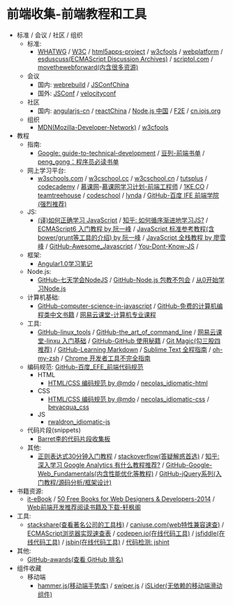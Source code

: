 # 前端收集-前端教程和工具

- 标准 / 会议 / 社区 / 组织
    + 标准:
        + [WHATWG](https://whatwg.org/) / [W3C](https://www.w3.org) / [html5apps-project](http://html5apps-project.eu/) / [w3cfools](http://www.w3fools.com/) / [webplatform](http://www.webplatform.org/) / [esduscuss(ECMAScript Discussion Archives)](https://esdiscuss.org/) / [scriptol.com](http://www.scriptol.com/) / [movethewebforward(内含很多资源)](http://movethewebforward.org/cn/)
    + 会议
        + 国内: [webrebuild](http://www.webrebuild.org/) / [JSConfChina](http://jsconf.cn/)
        + 国外: [JSConf](http://jsconf.com/) / [velocityconf](http://velocityconf.com/)
    + 社区
        + 国内: [angularjs-cn](http://angularjs.cn/) / [reactChina](http://react-china.org/) / [Node.js 中国](https://cnodejs.org/) / [F2E](http://www.f2e.im/) / [cn.iojs.org](http://cn.iojs.org/)
    + 组织
        + [MDN(Mozilla-Developer-Network)](https://developer.mozilla.org) / [w3cfools](http://www.w3fools.com/)
- 教程
    - 指南:
        - [Google: guide-to-technical-development](https://www.google.com/about/careers/students/guide-to-technical-development.html) / [豆列-前端书单](http://www.douban.com/doulist/37622307/) / [peng_gong：程序员必读书单](http://lucida.me/blog/developer-reading-list/)
    - 网上学习平台:
        - [w3schools.com](http://www.w3schools.com/) / [w3cschool.cc](http://www.w3cschool.cc/) / [w3cschool.cn](http://www.w3cschool.cn/) / [tutsplus](http://tutsplus.com/) / [codecademy](http://www.codecademy.co) / [慕课网](http://www.imooc.com/)-[慕课网学习计划-前端工程师](http://www.imooc.com/course/programdetail/pid/32?from=itblog) / [1KE.CO](http://1ke.co/) / [teamtreehouse](https://teamtreehouse.com/) / [codeschool](https://www.codeschool.com/) / [lynda](http://www.lynda.com/) / [GitHub-百度 IFE 前端学院(强烈推荐)](https://github.com/baidu-ife/ife)
    - JS:
        - [(译)如何正确学习 JavaScript](http://www.crimx.com/2014/05/15/how-to-learn-javascript-properly/) / [知乎: 如何循序渐进地学习JS?](http://www.zhihu.com/question/19713563) / [ECMAScript6 入门教程 by 阮一峰](http://es6.ruanyifeng.com/) / [JavaScript 标准参考教程(含bower/grunt等工具的介绍) by 阮一峰](https://github.com/ruanyf/jstutorial) / [JavaScript 全栈教程 by 廖雪峰](http://www.liaoxuefeng.com/wiki/001434446689867b27157e896e74d51a89c25cc8b43bdb3000) / [GitHub-Awesome_Javascript](https://github.com/wwsun/awesome-javascript) / [You-Dont-Know-JS](https://github.com/getify/You-Dont-Know-JS) / 
    - 框架:
        - [Angular1.0学习笔记](http://checkcheckzz.gitbooks.io/angularjs-learning-notes)
    - Node.js:
        - [GitHub-七天学会NodeJS](https://github.com/nqdeng/7-days-nodejs) / [GitHub-Node.js 包教不包会](https://github.com/alsotang/node-lessons) /  [从0开始学习Node.js](http://blog.fens.me/series-nodejs/)
    - 计算机基础:
        - [GitHub-computer-science-in-javascript](https://github.com/nzakas/computer-science-in-javascript) / [GitHub-免费的计算机编程类中文书籍](https://github.com/justjavac/free-programming-books-zh_CN) / [网易云课堂-计算机专业课程](http://study.163.com/curricula/cs.htm)
    - 工具:
        - [GitHub-linux_tools](https://github.com/me115/linuxtools_rst) / [GitHub-the_art_of_command_line](https://github.com/jlevy/the-art-of-command-line) / [网易云课堂-linxu 入门基础](http://study.163.com/course/courseMain.htm?courseId=232007) / [GitHub-GitHub 使用秘籍](https://github.com/tiimgreen/github-cheat-sheet) / [Git Magic(勾三股四推荐)](http://www-cs-students.stanford.edu/~blynn/gitmagic/intl/zh_cn/) / [GitHub-Learning Markdown](https://github.com/LearnShare/Learning-Markdown) / [Sublime Text 全程指南](http://zh.lucida.me/blog/sublime-text-complete-guide/) / [oh-my-zsh](https://github.com/robbyrussell/oh-my-zsh) / [Chrome 开发者工具不完全指南](http://www.92fenxiang.com/61.html)
    - 编码规范: [GitHub-百度_EFE_前端代码规范](https://github.com/ecomfe/spec)
        - HTML
            - [HTML/CSS 编码规范 by @mdo](http://codeguide.bootcss.com/) / [necolas_idiomatic-html](https://github.com/necolas/idiomatic-html)
        - CSS
            - [HTML/CSS 编码规范 by @mdo](http://codeguide.bootcss.com/) / [necolas_idiomatic-css](https://github.com/necolas/idiomatic-css) / [bevacqua_css](https://github.com/bevacqua/css)
        - JS
            - [rwaldron_idiomatic-js](https://github.com/rwaldron/idiomatic.js/)
    - 代码片段(snippets)
        - [Barret李的代码片段收集板](http://snippets.barretlee.com/index.html#!/snippets/htaccess) 
    - 其他:
        - [正则表达式30分钟入门教程](http://deerchao.net/tutorials/regex/regex.htm) / [stackoverflow(答疑解惑首选)](http://stackoverflow.com/) / [知乎: 深入学习 Google Analytics 有什么教程推荐?](http://www.zhihu.com/question/19599402) / [GitHub-Google-Web_Fundamentals(内含性能优化等教程)](https://github.com/google/WebFundamentals) / [GitHub-jQuery系列(入门教程/源码分析/框架设计)](https://github.com/JsAaron/jQuery)
- 书籍资源:
    - [it-eBook](http://it-ebooks.info/) / [50 Free Books for Web Designers & Developers-2014](http://speckyboy.com/2015/01/12/free-web-design-ebooks-2014/) / [Web前端开发推荐阅读书籍及下载-轩枫阁](http://www.xuanfengge.com/fe-books.html)
- 工具:
    - [stackshare(查看著名公司的工具栈)](http://stackshare.io/) / [caniuse.com(web特性兼容速查)](http://caniuse.com/) / [ECMAScript浏览器实现速查表](http://kangax.github.io/compat-table/es5/) / [codepen.io(在线代码工具)](http://codepen.io/) / [jsfiddle(在线代码工具)](http://jsfiddle.net/) / [jsbin(在线代码工具)](https://jsbin.com) / [代码检测: jshint](http://jshint.com/)
- 其他:
    - [GitHub-awards(查看 GitHub 排名)](http://github-awards.com/)
- 组件收藏
    - 移动端
        - [hammer.js(移动端手势库)](http://hammerjs.github.io/) / [swiper.js](http://www.idangero.us/swiper/) / [iSLider(无依赖的移动端滑动组件)](http://be-fe.github.io/iSlider/)
